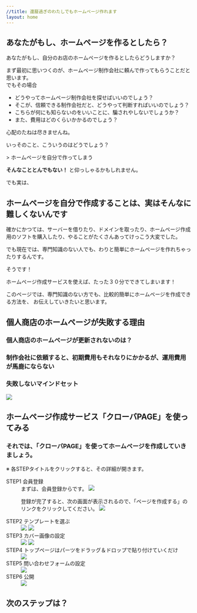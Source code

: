 ```yaml
---
//title: 還暦過ぎのわたしでもホームページ作れます
layout: home
---
```


## あなたがもし、ホームページを作るとしたら？
あなたがもし、自分のお店のホームページを作るとしたらどうしますか？

まず最初に思いつくのが、ホームページ制作会社に頼んで作ってもらうことだと思います。  
でもその場合

<ul class="check-mark">
<li>どうやってホームページ制作会社を探せばいいのでしょう？</li>
<li>そこが、信頼できる制作会社だと、どうやって判断すればいいのでしょう？</li>
<li>こちらが何にも知らないのをいいことに、騙されやしないでしょうか？</li>
<li>また、費用はどのくらいかかるのでしょう？</li>
</ul>

心配のたねは尽きませんね。

いっそのこと、こういうのはどうでしょう？

<span class="big">&gt; ホームページを自分で作ってしまう<span>

**そんなこととんでもない！** と仰っしゃるかもしれません。


でも実は、

## ホームページを自分で作成することは、実はそんなに難しくないんです

確かにかつては、サーバーを借りたり、ドメインを取ったり、ホームページ作成用のソフトを購入したり、やることがたくさんあってけっこう大変でした。

でも現在では、専門知識のない人でも、わりと簡単にホームページを作れちゃったりするんです。

そうです！

<span class="big">ホームページ作成サービスを使えば、たった３０分でできてしまいます！<span>

このページでは、専門知識のない方でも、比較的簡単にホームページを作成できる方法を、
お伝えしていきたいと思います。


## 個人商店のホームページが失敗する理由
### 個人商店のホームページが更新されないのは？

### 制作会社に依頼すると、初期費用もそれなりにかかるが、運用費用が馬鹿にならない

### 失敗しないマインドセット

<section id="lets-try">
<div class="wrapper">
<img src="images/01-qloba.png">
<h2>ホームページ作成サービス「クローバPAGE」を使ってみる</h2>
</div>
</section>

### それでは、「クローバPAGE」を使ってホームページを作成していきましょう。
※ 各STEPタイトルをクリックすると、その詳細が開きます。

<dl>
<div>
<dt>STEP1 会員登録</dt>
<dd>
まずは、会員登録からです。

<img src="images/02-registration.png">

登録が完了すると、次の画面が表示されるので、「ページを作成する」のリンクをクリックしてください。
<img src="images/03-create-page.png">
</dd>
</div>


<div>
<dt>STEP2 テンプレートを選ぶ</dt>
<dd>
<img src="images/04-select-template.png">

<img src="images/05-select-template.png">
</dd>
</div>

<div>
<dt>STEP3 カバー画像の設定</dt>
<dd>
<img src="images/06-cover-image.png">
<img src="images/07-cover-image.png">
</dd>
</div>

<div>
<dt>STEP4 トップページはパーツをドラッグ＆ドロップで貼り付けていくだけ</dt>
<dd>
<img src="images/08-adding-parts.png">
</dd>
</div>

<div>
<dt>STEP5 問い合わせフォームの設定</dt>
<dd>
<img src="images/09-form-setting.png">
</dd>
</div>

<div>
<dt> STEP6 公開</dt>
<dd>
<img src="images/10-publish-setting.png">
</dd>
</div>
</dl>

## 次のステップは？



